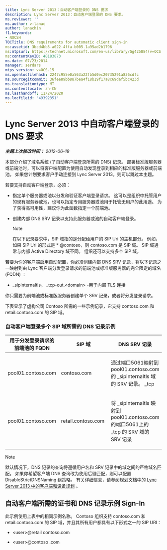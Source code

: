 ```yaml
---
title: Lync Server 2013：自动客户端登录的 DNS 要求
description: Lync Server 2013：自动客户端登录的 DNS 要求。
ms.reviewer: ''
ms.author: v-lanac
author: lanachin
f1.keywords:
- NOCSH
TOCTitle: DNS requirements for automatic client sign-in
ms:assetid: 3bcd4bb3-a022-4ffa-b005-1a95ad2b1796
ms:mtpsurl: https://technet.microsoft.com/en-us/library/Gg425884(v=OCS.15)
ms:contentKeyID: 48183873
ms.date: 07/23/2014
manager: serdars
mtps_version: v=OCS.15
ms.openlocfilehash: 2247c955e0a563a22fb5d0ec20735291a836cdfc
ms.sourcegitcommit: 36fee89bb887bea4f18b19f17a8c69daf5bc423d
ms.translationtype: MT
ms.contentlocale: zh-CN
ms.lasthandoff: 11/24/2020
ms.locfileid: "49392351"
---
```

# <a name="dns-requirements-for-automatic-client-sign-in-in-lync-server-2013"></a>Lync Server 2013 中自动客户端登录的 DNS 要求

<div data-xmlns="http://www.w3.org/1999/xhtml">

<div class="topic" data-xmlns="http://www.w3.org/1999/xhtml" data-msxsl="urn:schemas-microsoft-com:xslt" data-cs="https://msdn.microsoft.com/">

<div data-asp="https://msdn2.microsoft.com/asp">



</div>

<div id="mainSection">

<div id="mainBody">

<span> </span>

_**主题上次修改时间：** 2012-06-19_

本部分介绍了域名系统 (了自动客户端登录所需的 DNS) 记录。 部署标准版服务器或前端池时，可以将客户端配置为使用自动发现登录到相应的标准版服务器或前端池。 如果您计划要求客户手动连接到 Lync Server 2013，则可以跳过本主题。

若要支持自动客户端登录，必须：

  - 指定单个服务器或池以分发和验证客户端登录请求。 这可以是组织中托管用户的现有服务器或池，也可以指定专用服务器或池用于托管无用户的此用途。 为了获得高可用性，建议你为此函数指定一个前端池。

  - 创建内部 DNS SRV 记录以支持此服务器或池的自动客户端登录。
    
    <div>
    

    > [!NOTE]  
    > 在以下记录要求中，SIP 域指的是分配给用户的 SIP Uri 的主机部分。 例如，如果 SIP Uri 的形式是 * @contoso，则 contoso.com 是 SIP 域。 SIP 域通常与内部 Active Directory 域不同。 组织还可以支持多个 SIP 域。

    
    </div>

若要为你的客户端启用自动配置，你必须创建内部 DNS SRV 记录，将以下记录之一映射到由 Lync 客户端分发登录请求的前端池或标准版服务器的完全限定的域名 (FQDN) ：

  - \_sipinternaltls。 \_tcp-out.\<domain\> -用于内部 TLS 连接

你只需要为前端池或标准版服务器创建单个 SRV 记录，或者将分发登录请求。

下表显示了虚构公司 Contoso 所需的一些示例记录，它支持 contoso.com 和 retail.contoso.com 的 SIP 域。

### <a name="example-of-dns-records-required-for-automatic-client-sign-in-with-multiple-sip-domains"></a>自动客户端登录多个 SIP 域所需的 DNS 记录示例

<table>
<colgroup>
<col style="width: 33%" />
<col style="width: 33%" />
<col style="width: 33%" />
</colgroup>
<thead>
<tr class="header">
<th>用于分发登录请求的前端池的 FQDN</th>
<th>SIP 域</th>
<th>DNS SRV 记录</th>
</tr>
</thead>
<tbody>
<tr class="odd">
<td><p>pool01.contoso.com</p></td>
<td><p>contoso.com</p></td>
<td><p>通过端口5061映射到 pool01.contoso.com 的 _sipinternaltls 域的 SRV 记录。 _tcp</p></td>
</tr>
<tr class="even">
<td><p>pool01.contoso.com</p></td>
<td><p>retail.contoso.com</p></td>
<td><p>将 _sipinternaltls 映射到 pool01.contoso.com 的端口5061上的 _tcp 的 SRV 域的 SRV 记录</p></td>
</tr>
</tbody>
</table>


<div>


> [!NOTE]  
> 默认情况下，DNS 记录的查询将遵循用户名和 SRV 记录中的域之间的严格域名匹配。 如果你希望客户端 DNS 查询改为使用后缀匹配，则可以配置 DisableStrictDNSNaming 组策略。 有关详细信息，请参阅规划文档中的 <A href="lync-server-2013-planning-for-clients-and-devices.md">Lync Server 2013 中的客户端和设备规划</A> 。



</div>

<div>

## <a name="example-of-the-certificates-and-dns-records-required-for-automatic-client-sign-in"></a>自动客户端所需的证书和 DNS 记录示例 Sign-In

此示例使用上表中的相同示例名称。 Contoso 组织支持 contoso.com 和 retail.contoso.com 的 SIP 域，并且其所有用户都具有以下形式之一的 SIP URI：

  - \<user\>@retail contoso.com

  - \<user\>@contoso .com

</div>

</div>

<span> </span>

</div>

</div>

</div>

